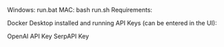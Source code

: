 Windows:
run.bat
MAC:
bash run.sh
Requirements:

Docker Desktop installed and running
API Keys (can be entered in the UI):

OpenAI API Key
SerpAPI Key
